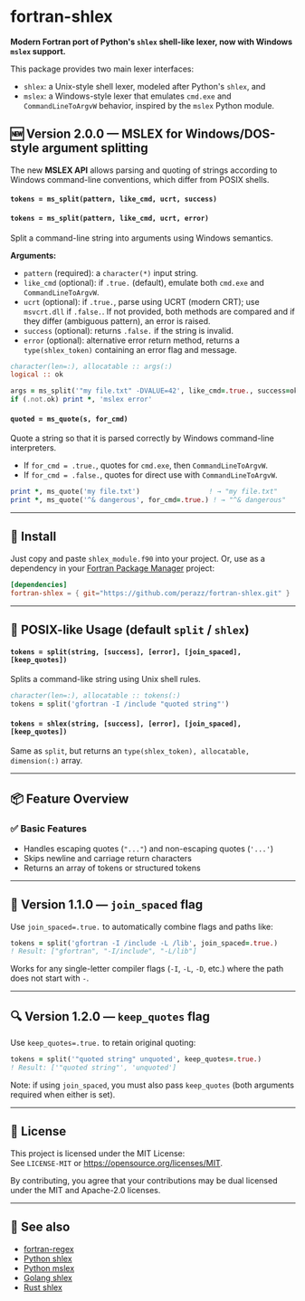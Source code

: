 # fortran-shlex

**Modern Fortran port of Python's `shlex` shell-like lexer, now with Windows `mslex` support.**

This package provides two main lexer interfaces:
- `shlex`: a Unix-style shell lexer, modeled after Python's `shlex`, and
- `mslex`: a Windows-style lexer that emulates `cmd.exe` and `CommandLineToArgvW` behavior, inspired by the `mslex` Python module.

## 🆕 Version 2.0.0 — MSLEX for Windows/DOS-style argument splitting

The new **MSLEX API** allows parsing and quoting of strings according to Windows command-line conventions, which differ from POSIX shells.

#### `tokens = ms_split(pattern, like_cmd, ucrt, success)`
#### `tokens = ms_split(pattern, like_cmd, ucrt, error)`

Split a command-line string into arguments using Windows semantics.

**Arguments:**
- `pattern` (required): a `character(*)` input string.
- `like_cmd` (optional): if `.true.` (default), emulate both `cmd.exe` and `CommandLineToArgvW`.
- `ucrt` (optional): if `.true.`, parse using UCRT (modern CRT); use `msvcrt.dll` if `.false.`. If not provided, both methods are compared and if they differ (ambiguous pattern), an error is raised.
- `success` (optional): returns `.false.` if the string is invalid.
- `error` (optional): alternative error return method, returns a `type(shlex_token)` containing an error flag and message.

```fortran
character(len=:), allocatable :: args(:)
logical :: ok

args = ms_split('"my file.txt" -DVALUE=42', like_cmd=.true., success=ok)
if (.not.ok) print *, 'mslex error'
```

#### `quoted = ms_quote(s, for_cmd)`

Quote a string so that it is parsed correctly by Windows command-line interpreters.

- If `for_cmd = .true.`, quotes for `cmd.exe`, then `CommandLineToArgvW`.
- If `for_cmd = .false.`, quotes for direct use with `CommandLineToArgvW`.

```fortran
print *, ms_quote('my file.txt')                 ! → "my file.txt"
print *, ms_quote('^& dangerous', for_cmd=.true.) ! → "^& dangerous"
```

---

## 🔧 Install

Just copy and paste `shlex_module.f90` into your project. Or, use as a dependency in your [Fortran Package Manager](https://github.com/fortran-lang/fpm) project:

```toml
[dependencies]
fortran-shlex = { git="https://github.com/perazz/fortran-shlex.git" }
```

---

## 🐚 POSIX-like Usage (default `split` / `shlex`)

#### `tokens = split(string, [success], [error], [join_spaced], [keep_quotes])`

Splits a command-like string using Unix shell rules.

```fortran
character(len=:), allocatable :: tokens(:)
tokens = split('gfortran -I /include "quoted string"')
```

#### `tokens = shlex(string, [success], [error], [join_spaced], [keep_quotes])`

Same as `split`, but returns an `type(shlex_token), allocatable, dimension(:)` array.

---

## 📦 Feature Overview

### ✅ Basic Features
- Handles escaping quotes (`"..."`) and non-escaping quotes (`'...'`)
- Skips newline and carriage return characters
- Returns an array of tokens or structured tokens

---

## 🔧 Version 1.1.0 — `join_spaced` flag

Use `join_spaced=.true.` to automatically combine flags and paths like:

```fortran
tokens = split('gfortran -I /include -L /lib', join_spaced=.true.)
! Result: ["gfortran", "-I/include", "-L/lib"]
```

Works for any single-letter compiler flags (`-I`, `-L`, `-D`, etc.) where the path does not start with `-`.

---

## 🔍 Version 1.2.0 — `keep_quotes` flag

Use `keep_quotes=.true.` to retain original quoting:

```fortran
tokens = split('"quoted string" unquoted', keep_quotes=.true.)
! Result: ['"quoted string"', 'unquoted']
```

Note: if using `join_spaced`, you must also pass `keep_quotes` (both arguments required when either is set).

---

## 📜 License

This project is licensed under the MIT License:  
See `LICENSE-MIT` or <https://opensource.org/licenses/MIT>.

By contributing, you agree that your contributions may be dual licensed under the MIT and Apache-2.0 licenses.

---

## 🔗 See also

- [fortran-regex](https://github.com/perazz/fortran-regex)
- [Python shlex](https://docs.python.org/3/library/shlex.html)
- [Python mslex](https://github.com/smoofra/mslex)
- [Golang shlex](https://github.com/google/shlex)
- [Rust shlex](https://crates.io/crates/shlex)
